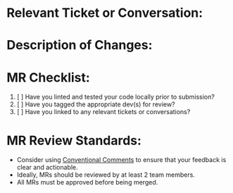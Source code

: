 # Relevant Ticket or Conversation:

# Description of Changes:

<!-- Insert screenshots here if this includes a UI change -->

# MR Checklist:

1. [ ] Have you linted and tested your code locally prior to submission?
2. [ ] Have you tagged the appropriate dev(s) for review?
3. [ ] Have you linked to any relevant tickets or conversations?

# MR Review Standards: 
- Consider using [Conventional Comments](https://conventionalcomments.org/) to ensure that your feedback is clear and actionable.
- Ideally, MRs should be reviewed by at least 2 team members.
- All MRs must be approved before being merged.

